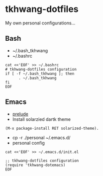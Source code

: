 tkhwang-dotfiles
================

My own personal configurations...

## Bash

* ~/.bash_tkhwang
* ~/.bashrc

```
cat <<'EOF' >> ~/.bashrc
# tkhwang-dotfiles configuration
if [ -f ~/.bash_tkhwang ]; then
      . ~/.bash_tkhwang
fi
EOF
```
## Emacs

* [prelude](https://github.com/bbatsov/prelude)
* Install solarzied dartk theme   
```
(M-x package-install RET solarized-theme).    

```
* cp -r ./personal ~/.emacs.d/
* personal config

```
cat <<'EOF' >> ~/.emacs.d/init.el

;; tkhwang-dotfiles configuration
(require 'tkhwang-dotemacs)
EOF
```
